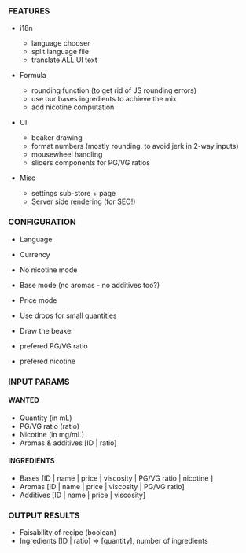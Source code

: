 ### FEATURES

* i18n

  * language chooser
  * split language file
  * translate ALL UI text

* Formula

  * rounding function (to get rid of JS rounding errors)
  * use our bases ingredients to achieve the mix
  * add nicotine computation

* UI

  * beaker drawing
  * format numbers (mostly rounding, to avoid jerk in 2-way inputs)
  * mousewheel handling
  * sliders components for PG/VG ratios

* Misc

  * settings sub-store + page
  * Server side rendering (for SEO!)

### CONFIGURATION

* Language
* Currency

* No nicotine mode
* Base mode (no aromas - no additives too?)
* Price mode
* Use drops for small quantities
* Draw the beaker

* prefered PG/VG ratio
* prefered nicotine

### INPUT PARAMS

#### WANTED

  * Quantity (in mL)
  * PG/VG ratio (ratio)
  * Nicotine (in mg/mL)
  * Aromas & additives [ID | ratio]

#### INGREDIENTS

  * Bases [ID | name | price | viscosity | PG/VG ratio | nicotine ]
  * Aromas [ID | name | price | viscosity | PG/VG ratio]
  * Additives [ID | name | price | viscosity]


### OUTPUT RESULTS

* Faisability of recipe (boolean)
* Ingredients [ID | ratio] => [quantity], number of ingredients
